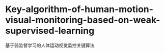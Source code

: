 # Key-algorithm-of-human-motion-visual-monitoring-based-on-weak-supervised-learning
基于弱监督学习的人体运动视觉监控关键算法

